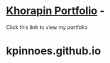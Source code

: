 # [Khorapin Portfolio](https://kpinnoes.github.io) - 
Click this link to view my portfolio
# kpinnoes.github.io
